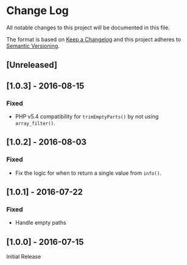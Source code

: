 # Change Log
All notable changes to this project will be documented in this file.

The format is based on [Keep a Changelog](http://keepachangelog.com/) 
and this project adheres to [Semantic Versioning](http://semver.org/).

## [Unreleased]

## [1.0.3] - 2016-08-15
### Fixed
- PHP v5.4 compatibility for `trimEmptyParts()` by not using `array_filter()`.

## [1.0.2] - 2016-08-03
### Fixed
- Fix the logic for when to return a single value from `info()`.

## [1.0.1] - 2016-07-22
### Fixed
- Handle empty paths

## [1.0.0] - 2016-07-15
Initial Release
